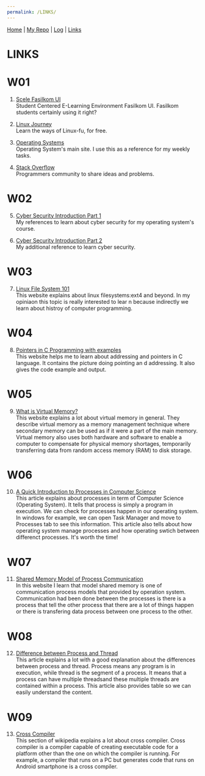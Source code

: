 ```yaml
---
permalink: /LINKS/
---
```


[Home](https://rasyidmi20.github.io/os212/) | [My Repo](https://github.com/rasyidmi20/os212) | [Log](https://github.com/rasyidmi20/os212/tree/master/TXT/mylog.txt) |  [Links](https://rasyidmi20.github.io/os212/LINKS/)

# LINKS

# W01
1. [Scele Fasilkom UI](https://scele.cs.ui.ac.id/)<br>
   Student Centered E-Learning Environment Fasilkom UI. Fasilkom students certainly using it right?

2. [Linux Journey](https://linuxjourney.com/)<br>
   Learn the ways of Linux-fu, for free.

3. [Operating Systems](https://os.vlsm.org/)<br>
   Operating System's main site. I use this as a reference for my weekly tasks.
   
4. [Stack Overflow](https://stackoverflow.com/)<br>
   Programmers community to share ideas and problems.
   
# W02
5. [Cyber Security Introduction Part 1](https://www.youtube.com/watch?v=rcDO8km6R6c)<br>
   My references to learn about cyber security for my operating system's course.

6. [Cyber Security Introduction Part 2](https://www.youtube.com/watch?v=CivG_2UqKMg)<br>
   My additional reference to learn cyber security.

# W03
7. [Linux File System 101](https://opensource.com/article/18/4/ext4-filesystem)<br>
   This website explains about linux filesystems:ext4 and beyond. In my opiniaon this topic is really interested to lear   n because indirectly we learn about histroy of computer programming.

# W04
8. [Pointers in C Programming with examples](https://beginnersbook.com/2014/01/c-pointers/)<br>
   This website helps me to learn about addressing and pointers in C language. It contains the picture doing pointing an   d addressing. It also gives the code example and output.

# W05
9. [What is Virtual Memory?](https://searchstorage.techtarget.com/definition/virtual-memory)<br>
   This website explains a lot about virtual memory in general. They describe virtual memory as a memory management technique where secondary memory can be used as if it were a part of the main memory. Virtual memory also uses both hardware and software to enable a computer to compensate for physical memory shortages, temporarily transferring data from random access memory (RAM) to disk storage.

# W06
10. [A Quick Introduction to Processes in Computer Science](https://medium.com/@imdadahad/a-quick-introduction-to-processes-in-computer-science-271f01c780da)<br>
    This article explains about processes in term of Computer Science (Operating System). It tells that process is simply a program in execution. We can check for processes happen in our operating system. In windows for example, we can open Task Manager and move to Processes tab to see this information. This article also tells about how operating system manage processes and how operating swtich between differenct processes. It's worth the time!

# W07
11. [Shared Memory Model of Process Communication](https://www.tutorialspoint.com/shared-memory-model-of-process-communication)<br>
    In this website I learn that model shared memory is one of communication process models that provided by operation system. Communication had been done between the processes is there is a process that tell the other process that there are a lot of things happen or there is transfering data process between one process to the other.

# W08
12. [Difference between Process and Thread](https://www.geeksforgeeks.org/difference-between-process-and-thread/)<br>
    This article explains a lot with a good explanation about the differences between process and thread. Process means any program is in execution, while thread is the segment of a process. It means that a process can have multiple threadsand these multiple threads are contained within a process. This article also provides table so we can easily understand the content.

# W09
13. [Cross Compiler](https://en.wikipedia.org/wiki/Cross_compiler)<br>
    This section of wikipedia explains a lot about cross compiler. Cross compiler is a compiler capable of creating executable code for a platform other than the one on which the compiler is running. For example, a compiler that runs on a PC but generates code that runs on Android smartphone is a cross compiler.
